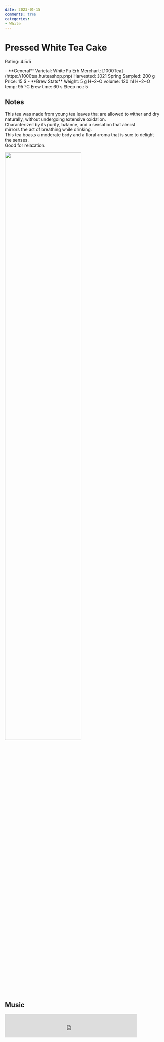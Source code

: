 ```yaml
---
date: 2023-05-15
comments: true
categories:
- White
---
```

# Pressed White Tea Cake

Rating: 4.5/5


<div class="grid cards" markdown>
- **General**  
Varietal: White Pu Erh  
Merchant:   [1000Tea](https://1000tea.hu/teashop.php)  
Harvested: 2021 Spring  
Sampled: 200 g  
Price: 15 $
- **Brew Stats**  
Weight: 5 g  
H~2~O volume: 120 ml  
H~2~O temp: 95 °C   
Brew time: 60 s  
Steep no.: 5
</div>

## Notes

This tea was made from young tea leaves that are allowed to wither and dry naturally, without undergoing extensive oxidation.  
Characterized by its purity, balance, and a sensation that almost  
mirrors the act of breathing while drinking.  
This tea boasts a moderate body and a floral aroma that is sure to delight the senses.  
Good for relaxation.  

<img src="/img/2023-05-15_white-puerh/wheel.svg" width="70%"></img>
<!-- more -->

## Music

<div style="position: relative; padding-bottom: 15%; height: 0; overflow: hidden; max-width: 100%;"><iframe src="https://embed.tidal.com/tracks/124430808?layout=classic" frameborder="0" allowfullscreen style="position: absolute; top: 0; left: 0; width: 85%; height: 1px; min-height: 100%; margin: 0 auto;"></iframe></div>
